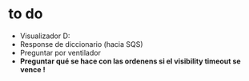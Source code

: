 # to do
<ul>
    <li>Visualizador D:</li>
    <li>Response de diccionario (hacia SQS)</li>
    <li>Preguntar por ventilador</li>
    <li>  <b>Preguntar qué se hace con las ordenens si el visibility timeout se vence !</b> </li>
</ul>
<div>
</div>
